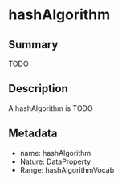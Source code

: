 # hashAlgorithm

## Summary

TODO

## Description

A hashAlgorithm is TODO

## Metadata

- name: hashAlgorithm
- Nature: DataProperty
- Range: hashAlgorithmVocab

